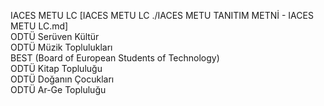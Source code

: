 IACES METU LC [IACES METU LC ./IACES METU TANITIM METNİ - IACES METU LC.md]  
ODTÜ Serüven Kültür  
ODTÜ Müzik Toplulukları  
BEST (Board of European Students of Technology)  
ODTÜ Kitap Topluluğu  
ODTÜ Doğanın Çocukları  
ODTÜ Ar-Ge Topluluğu  
